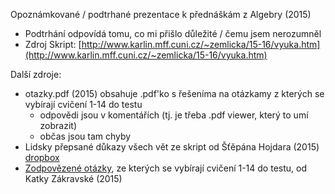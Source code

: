 Opoznámkované / podtrhané prezentace k přednáškám z Algebry (2015)
- Podtrhání odpovídá tomu, co mi přišlo důležité / čemu jsem nerozumněl
- Zdroj Skript: [http://www.karlin.mff.cuni.cz/~zemlicka/15-16/vyuka.htm](http://www.karlin.mff.cuni.cz/~zemlicka/15-16/vyuka.htm)

Další zdroje:
- otazky.pdf (2015) obsahuje .pdf'ko s řešeníma na otázkamy z kterých se vybírají cvičení 1-14 do testu
  - odpovědi jsou v komentářích (tj. je třeba .pdf viewer, který to umí zobrazit)
  - občas jsou tam chyby
- Lidsky přepsané důkazy všech vět ze skript od Šťěpána Hojdara (2015) [dropbox](https://www.dropbox.com/sh/c6h7e5aasz6hfyq/AAC9yDuEa_Esvnz4_8h7eznka?dl=1)
- [Zodpovězené otázky](http://atrey.karlin.mff.cuni.cz/~katka/skola/algebra/zkouskove-otazky.pdf), ze kterých se vybírají cvičení 1-14 do testu, od Katky Zákravské (2015)
